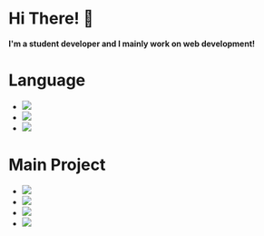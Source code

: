# Hi There! 👋

**I'm a student developer and I mainly work on web development!**

# Language

- <img src="https://img.shields.io/badge/JavaScript-212529?style=for-the-badge&logo=JavaScript&logoColor=white">
- <img src="https://img.shields.io/badge/TypeScript-212529?style=for-the-badge&logo=TypeScript&logoColor=white">
- <img src="https://img.shields.io/badge/C++-212529?style=for-the-badge&logo=c%2B%2B&logoColor=white">

# Main Project

- <a href="https://github.com/SourceH0325/OhWooHak"><img src="https://img.shields.io/badge/OhWooHak-212529?style=for-the-badge&logo=next.js&logoColor=white"></a>
- <a href="https://github.com/SourceH0325/P-MD"><img src="https://img.shields.io/badge/MINE DOCS-212529?style=for-the-badge&logo=next.js&logoColor=white"></a>
- <a href="https://github.com/seedlist-kr/SEEDLIST"><img src="https://img.shields.io/badge/SEEDLIST-212529?style=for-the-badge&logo=html5&logoColor=white"></a>
- <a href="https://p-mss.netlify.app"><img src="https://img.shields.io/badge/P%2EMSS-212529?style=for-the-badge&logo=React&logoColor=white"></a>
